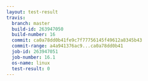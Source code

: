 ```yaml
---
layout: test-result
travis:
  branch: master
  build-id: 263947050
  build-number: 16
  commit: ca0a78dd0b41fe9c7f77756145f49612a8345b43
  commit-range: a4a941376ac9...ca0a78dd0b41
  job-id: 263947051
  job-number: 16.1
  os-name: linux
  test-result: 0
---
```

